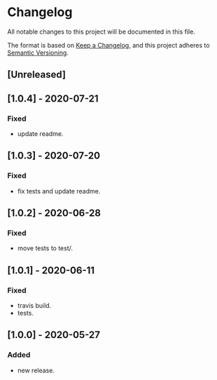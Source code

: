 # Changelog
All notable changes to this project will be documented in this file.

The format is based on [Keep a Changelog](https://keepachangelog.com/en/1.0.0/),
and this project adheres to [Semantic Versioning](https://semver.org/spec/v2.0.0.html).

## [Unreleased]

## [1.0.4] - 2020-07-21
### Fixed
- update readme.

## [1.0.3] - 2020-07-20
### Fixed
- fix tests and update readme.

## [1.0.2] - 2020-06-28
### Fixed
- move tests to test/.

## [1.0.1] - 2020-06-11
### Fixed
- travis build.
- tests.

## [1.0.0] - 2020-05-27
### Added
- new release.
